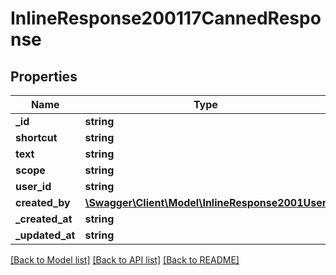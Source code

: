 # InlineResponse200117CannedResponse

## Properties
Name | Type | Description | Notes
------------ | ------------- | ------------- | -------------
**_id** | **string** |  | [optional] 
**shortcut** | **string** |  | [optional] 
**text** | **string** |  | [optional] 
**scope** | **string** |  | [optional] 
**user_id** | **string** |  | [optional] 
**created_by** | [**\Swagger\Client\Model\InlineResponse2001User**](InlineResponse2001User.md) |  | [optional] 
**_created_at** | **string** |  | [optional] 
**_updated_at** | **string** |  | [optional] 

[[Back to Model list]](../../README.md#documentation-for-models) [[Back to API list]](../../README.md#documentation-for-api-endpoints) [[Back to README]](../../README.md)

